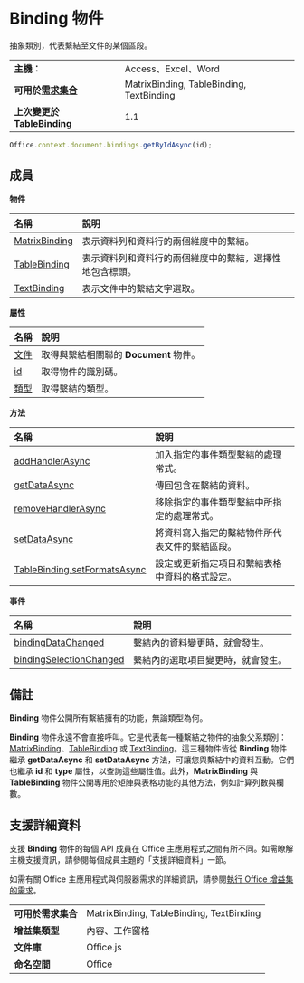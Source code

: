 
# Binding 物件
抽象類別，代表繫結至文件的某個區段。

|||
|:-----|:-----|
|**主機︰**|Access、Excel、Word|
|**可用於[需求集合](../../docs/overview/specify-office-hosts-and-api-requirements.md)**|MatrixBinding, TableBinding, TextBinding|
|**上次變更於 TableBinding**|1.1|

```js
Office.context.document.bindings.getByIdAsync(id);
```

## 成員


**物件**


|**名稱**|**說明**|
|:-----|:-----|
|[MatrixBinding](../../reference/shared/binding.matrixbinding.md)|表示資料列和資料行的兩個維度中的繫結。|
|[TableBinding](../../reference/shared/binding.tablebinding.md)|表示資料列和資料行的兩個維度中的繫結，選擇性地包含標頭。|
|[TextBinding](../../reference/shared/binding.textbinding.md)|表示文件中的繫結文字選取。|

**屬性**


|**名稱**|**說明**|
|:-----|:-----|
|[文件](../../reference/shared/binding.document.md)|取得與繫結相關聯的 **Document** 物件。|
|[id](../../reference/shared/binding.id.md)|取得物件的識別碼。|
|[類型](../../reference/shared/binding.type.md)|取得繫結的類型。|

**方法**


|**名稱**|**說明**|
|:-----|:-----|
|[addHandlerAsync](../../reference/shared/binding.addhandlerasync.md)|加入指定的事件類型繫結的處理常式。|
|[getDataAsync](../../reference/shared/binding.getdataasync.md)|傳回包含在繫結的資料。|
|[removeHandlerAsync](../../reference/shared/binding.removehandlerasync.md)|移除指定的事件類型繫結中所指定的處理常式。|
|[setDataAsync](../../reference/shared/binding.setdataasync.md)|將資料寫入指定的繫結物件所代表文件的繫結區段。|
|[TableBinding.setFormatsAsync](../../reference/shared/binding.tablebinding.setformatsasync.md)|設定或更新指定項目和繫結表格中資料的格式設定。|

**事件**


|**名稱**|**說明**|
|:-----|:-----|
|[bindingDataChanged](../../reference/shared/binding.bindingdatachangedevent.md)|繫結內的資料變更時，就會發生。|
|[bindingSelectionChanged](../../reference/shared/binding.bindingselectionchangedevent.md)|繫結內的選取項目變更時，就會發生。|

## 備註

**Binding** 物件公開所有繫結擁有的功能，無論類型為何。

**Binding** 物件永遠不會直接呼叫。它是代表每一種繫結之物件的抽象父系類別：[MatrixBinding](../../reference/shared/binding.matrixbinding.md)、[TableBinding](../../reference/shared/binding.tablebinding.md) 或 [TextBinding](../../reference/shared/binding.textbinding.md)。這三種物件皆從 **Binding** 物件繼承 **getDataAsync** 和 **setDataAsync** 方法，可讓您與繫結中的資料互動。它們也繼承 **id** 和 **type** 屬性，以查詢這些屬性值。此外，**MatrixBinding** 與 **TableBinding** 物件公開專用於矩陣與表格功能的其他方法，例如計算列數與欄數。


## 支援詳細資料


支援 **Binding** 物件的每個 API 成員在 Office 主應用程式之間有所不同。如需瞭解主機支援資訊，請參閱每個成員主題的「支援詳細資料」一節。

如需有關 Office 主應用程式與伺服器需求的詳細資訊，請參閱[執行 Office 增益集的需求](../../docs/overview/requirements-for-running-office-add-ins.md)。


|||
|:-----|:-----|
|**可用於需求集合**|MatrixBinding, TableBinding, TextBinding|
|**增益集類型**|內容、工作窗格|
|**文件庫**|Office.js|
|**命名空間**|Office|
